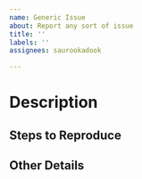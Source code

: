 ```yaml
---
name: Generic Issue
about: Report any sort of issue
title: ''
labels: ''
assignees: saurookadook

---
```


# Description

<!-- What needs fixin'? :]  -->

## Steps to Reproduce

<!--
  If applicable, any steps needed to reproduce the issue.
-->

## Other Details

<!--
    Any other noteworthy information to document.
    For instance, installed and/or updated dependencies, major additions,
    links to any relevant external resources, etc.
-->
